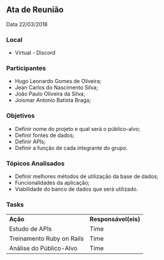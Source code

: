 ## Ata de Reunião

Data 22/03/2018

<h3>Local</h3>
<ul><li>Virtual - Discord</li></ul>

<h3>Participantes</h3>
<ul>
<li>Hugo Leonardo Gomes de Oliveira;</li>
<li>Jean Carlos do Nascimento Silva;</li>
<li>João Paulo Oliveira da Silva;</li>
<li>Joismar Antonio Batista Braga;</li>
</ul>

<h3>Objetivos</h3>
<ul>
<li>Definir nome do projeto e qual será o público-alvo;</li>
<li>Definir fontes de dados;</li>
<li>Definir APIs;</li>
<li>Definir a função de cada integrante do grupo.</li>
</ul>

<h3>Tópicos Analisados</h3>
<ul>
<li>Definir melhores métodos de utilização da base de dados;</li>
<li>Funcionalidades da aplicação;</li>
<li>Viabilidade do banco de dados que será utilizado.</li>
</ul>

<h3>Tasks</h3>
<table border="0">
<tr><td><b>Ação</b></td> <td><b>Responsável(eis)</b></td> 
<tr><td>Estudo de APIs</td> <td>Time</td> 
<tr><td>Treinamento Ruby on Rails</td> <td>Time</td> 
<tr><td>Análise do Público-Alvo</td> <td>Time</td>
</table>




